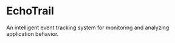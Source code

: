 # EchoTrail
An intelligent event tracking system for monitoring and analyzing application behavior.
